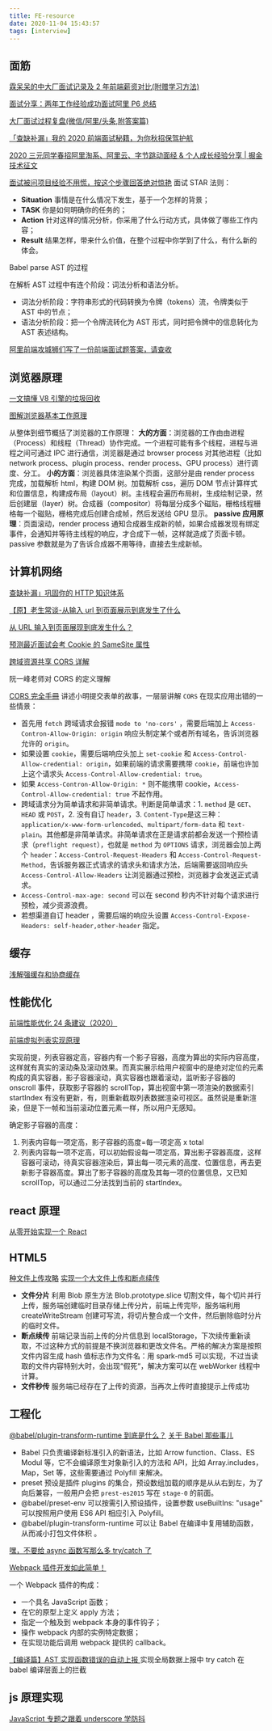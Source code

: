 ```yaml
---
title: FE-resource
date: 2020-11-04 15:43:57
tags: [interview]
---
```


## 面筋

[霖呆呆的中大厂面试记录及 2 年前端薪资对比(附赠学习方法)](https://juejin.im/post/6844904181627781128)

[面试分享：两年工作经验成功面试阿里 P6 总结](https://juejin.im/post/6844903928442667015)

[大厂面试过程复盘(微信/阿里/头条,附答案篇)](https://mp.weixin.qq.com/s/7NjxEAo7nPNsBCV7UwTz1A)

[「查缺补漏」我的 2020 前端面试秘籍，为你秋招保驾护航](https://juejin.im/post/6864398060702760968)

[2020 三元同学春招阿里淘系、阿里云、字节跳动面经 & 个人成长经验分享 | 掘金技术征文
](https://juejin.im/post/6844904106537009159)

[面试被问项目经验不用慌，按这个步骤回答绝对惊艳](https://juejin.cn/post/6844904102795706375)
面试 STAR 法则：

- **Situation** 事情是在什么情况下发生，基于一个怎样的背景；
- **TASK** 你是如何明确你的任务的；
- **Action** 针对这样的情况分析，你采用了什么行动方式，具体做了哪些工作内容；
- **Result** 结果怎样，带来什么价值，在整个过程中你学到了什么，有什么新的体会。

Babel parse AST 的过程

在解析 AST 过程中有连个阶段：词法分析和语法分析。

- 词法分析阶段：字符串形式的代码转换为令牌（tokens）流，令牌类似于 AST 中的节点；
- 语法分析阶段：把一个令牌流转化为 AST 形式，同时把令牌中的信息转化为 AST 表述结构。

[阿里前端攻城狮们写了一份前端面试题答案，请查收](https://juejin.cn/post/6844904097556987917)

## 浏览器原理

[一文搞懂 V8 引擎的垃圾回收](https://juejin.cn/post/6844904016325902344)

[图解浏览器基本工作原理](https://zhuanlan.zhihu.com/p/47407398)

从整体到细节概括了浏览器的工作原理：
**大的方面**：浏览器的工作由由进程（Process）和线程（Thread）协作完成。一个进程可能有多个线程，进程与进程之间可通过 IPC 进行通信，浏览器是通过 browser process 对其他进程（比如 network process、plugin process、render process、GPU process）进行调度、分工。
**小的方面**：浏览器具体渲染某个页面，这部分是由 render process 完成，加载解析 html，构建 DOM 树。加载解析 css，遍历 DOM 节点计算样式和位置信息，构建成布局（layout）树。主线程会遍历布局树，生成绘制记录，然后创建层（layer）树。合成器（compositor）将每层分成多个磁贴，栅格线程栅格每一个磁贴，栅格完成后创建合成帧，然后发送给 GPU 显示。
**passive 应用原理**：页面滚动，render process 通知合成器生成新的帧，如果合成器发现有绑定事件，会通知并等待主线程的响应，才合成下一帧，这样就造成了页面卡顿。passive 参数就是为了告诉合成器不用等待，直接去生成新帧。

## 计算机网络

[查缺补漏」巩固你的 HTTP 知识体系](https://juejin.cn/post/6857287743966281736)

[【原】老生常谈-从输入 url 到页面展示到底发生了什么](https://www.cnblogs.com/xianyulaodi/p/6547807.html)

[从 URL 输入到页面展现到底发生什么？](https://juejin.cn/post/6844903717259444232)

[预测最近面试会考 Cookie 的 SameSite 属性](https://juejin.cn/post/6844904095711494151)

[跨域资源共享 CORS 详解](https://www.ruanyifeng.com/blog/2016/04/cors.html)

阮一峰老师对 CORS 的定义理解

[CORS 完全手冊](https://blog.huli.tw/2021/02/19/cors-guide-3/)
讲述小明提交表单的故事，一层层讲解 `CORS` 在现实应用出错的一些情景：

- 首先用 `fetch` 跨域请求会报错 `mode to 'no-cors'` ，需要后端加上 `Access-Contron-Allow-Origin: origin` 响应头制定某个或者所有域名，告诉浏览器允许的 `origin`。
- 如果设置 `cookie`，需要后端响应头加上 `set-cookie` 和 `Access-Control-Allow-credential: origin`，如果前端的请求需要携带 `cookie`，前端也许加上这个请求头 `Access-Control-Allow-credential: true`。
- 如果 `Access-Contron-Allow-Origin: *` 则不能携带 cookie，`Access-Control-Allow-credential: true` 不起作用。
- 跨域请求分为简单请求和非简单请求。判断是简单请求：1. `method` 是 `GET`、`HEAD` 或 `POST`，2. 没有自订 `header`，3. `Content-Type`是这三种：`application/x-www-form-urlencoded`、`multipart/form-data` 和 `text-plain`。其他都是非简单请求。非简单请求在正是请求前都会发送一个预检请求（`preflight request`），也就是 `method` 为 `OPTIONS` 请求，浏览器会加上两个 `header`：`Access-Control-Request-Headers` 和 `Access-Control-Request-Method`，告诉服务器正式请求的请求头和请求方法，后端需要返回响应头 `Access-Control-Allow-Headers` 让浏览器通过预检，浏览器才会发送正式请求。
- `Access-Control-max-age: second` 可以在 second 秒内不针对每个请求进行预检，减少资源浪费。
- 若想渠道自订 header ，需要后端的响应头设置 `Access-Control-Expose-Headers: self-header,other-header` 指定。

## 缓存

[浅解强缓存和协商缓存](https://juejin.cn/post/6844903736196726798)

## 性能优化

[前端性能优化 24 条建议（2020）
](https://juejin.cn/post/6892994632968306702)

[前端虚拟列表实现原理](https://mp.weixin.qq.com/s/VTH10pCV_AOOyYcsNQtnRQ)

实现前提，列表容器定高，容器内有一个影子容器，高度为算出的实际内容高度，这样就有真实的滚动条及滚动效果。而真实展示给用户视窗中的是绝对定位的元素构成的真实容器，影子容器滚动，真实容器也跟着滚动，监听影子容器的 onscroll 事件，获取影子容器的 scrollTop，算出视窗中第一项渲染的数据索引 startIndex 有没有更新，有，则重新截取列表数据渲染可视区。虽然说是重新渲染，但是下一帧和当前滚动位置元素一样，所以用户无感知。

确定影子容器的高度：

1. 列表内容每一项定高，影子容器的高度=每一项定高 x total
2. 列表内容每一项不定高，可以初始假设每一项定高，算出影子容器高度，这样容器可滚动，待真实容器渲染后，算出每一项元素的高度、位置信息，再去更新影子容器高度。算出了影子容器的高度及其每一项的位置信息，又已知 scrollTop，可以通过二分法找到当前的 startIndex。

## react 原理

[从零开始实现一个 React](https://github.com/hujiulong/blog/issues/4)

## HTML5

[种文件上传攻略](https://juejin.cn/post/6844903968338870285)
[实现一个大文件上传和断点续传](https://juejin.cn/post/6844904046436843527)

- **文件分片** 利用 Blob 原生方法 Blob.prototype.slice 切割文件，每个切片并行上传，服务端创建临时目录存储上传分片，前端上传完毕，服务端利用 createWriteStream 创建可写流，将切片整合成一个文件，然后删除临时分片的临时文件。
- **断点续传** 前端记录当前上传的分片信息到 localStorage，下次续传重新读取，不过这种方式的前提是不换浏览器和更改文件名。严格的解决方案是按照文件内容生成 hash 值标志作为文件名：用 spark-md5 可以实现，不过当读取的文件内容特别大时，会出现“假死“，解决方案可以在 webWorker 线程中计算。
- **文件秒传** 服务端已经存在了上传的资源，当再次上传时直接提示上传成功

## 工程化

[@babel/plugin-transform-runtime 到底是什么？](https://zhuanlan.zhihu.com/p/147083132)
[关于 Babel 那些事儿](https://mp.weixin.qq.com/s/3lNlJKcgrdNzWEqaEx-7jQ)

- Babel 只负责编译新标准引入的新语法，比如 Arrow function、Class、ES Modul 等，它不会编译原生对象新引入的方法和 API，比如 Array.includes，Map，Set 等，这些需要通过 Polyfill 来解决。
- preset 预设是插件 plugins 的集合，预设数组加载的顺序是从从右到左，为了向后兼容，一般用户会把 `prest-es2015` 写在 `stage-0` 的前面。
- @babel/preset-env 可以按需引入预设插件，设置参数 useBuiltIns: "usage" 可以按照用户使用 ES6 API 相应引入 Polyfill。
- @babel/plugin-transform-runtime 可以让 Babel 在编译中复用辅助函数，从而减小打包文件体积 。

[嘿，不要给 async 函数写那么多 try/catch 了](https://juejin.cn/post/6844903886898069511)

[Webpack 插件开发如此简单！](https://mp.weixin.qq.com/s/adu7ZL0BA1X4672VqIkCtA)

一个 Webpack 插件的构成：

- 一个具名 JavaScript 函数；
- 在它的原型上定义 apply 方法；
- 指定一个触及到 webpack 本身的事件钩子；
- 操作 webpack 内部的实例特定数据；
- 在实现功能后调用 webpack 提供的 callback。

[【编译篇】AST 实现函数错误的自动上报
](https://segmentfault.com/a/1190000037630766)
实现全局数据上报中 try catch 在 babel 编译层面上的拦截

## js 原理实现

[JavaScript 专题之跟着 underscore 学防抖](https://juejin.cn/post/6844903480239325191)
